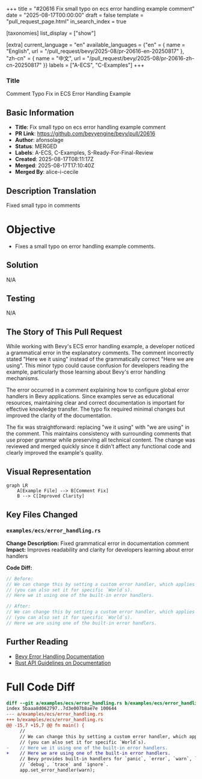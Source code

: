 +++
title = "#20616 Fix small typo on ecs error handling example comment"
date = "2025-08-17T00:00:00"
draft = false
template = "pull_request_page.html"
in_search_index = true

[taxonomies]
list_display = ["show"]

[extra]
current_language = "en"
available_languages = {"en" = { name = "English", url = "/pull_request/bevy/2025-08/pr-20616-en-20250817" }, "zh-cn" = { name = "中文", url = "/pull_request/bevy/2025-08/pr-20616-zh-cn-20250817" }}
labels = ["A-ECS", "C-Examples"]
+++

### Title
Comment Typo Fix in ECS Error Handling Example

## Basic Information
- **Title**: Fix small typo on ecs error handling example comment
- **PR Link**: https://github.com/bevyengine/bevy/pull/20616
- **Author**: afonsolage
- **Status**: MERGED
- **Labels**: A-ECS, C-Examples, S-Ready-For-Final-Review
- **Created**: 2025-08-17T08:11:17Z
- **Merged**: 2025-08-17T17:10:40Z
- **Merged By**: alice-i-cecile

## Description Translation
Fixed small typo in comments

# Objective

- Fixes a small typo on error handling example comments.

## Solution

N/A

## Testing

N/A

## The Story of This Pull Request
While working with Bevy's ECS error handling example, a developer noticed a grammatical error in the explanatory comments. The comment incorrectly stated "Here we it using" instead of the grammatically correct "Here we are using". This minor typo could cause confusion for developers reading the example, particularly those learning about Bevy's error handling mechanisms.

The error occurred in a comment explaining how to configure global error handlers in Bevy applications. Since examples serve as educational resources, maintaining clear and correct documentation is important for effective knowledge transfer. The typo fix required minimal changes but improved the clarity of the documentation.

The fix was straightforward: replacing "we it using" with "we are using" in the comment. This maintains consistency with surrounding comments that use proper grammar while preserving all technical content. The change was reviewed and merged quickly since it didn't affect any functional code and clearly improved the example's quality.

## Visual Representation

```mermaid
graph LR
    A[Example File] --> B[Comment Fix]
    B --> C[Improved Clarity]
```

## Key Files Changed

### `examples/ecs/error_handling.rs`
**Change Description:** Fixed grammatical error in documentation comment  
**Impact:** Improves readability and clarity for developers learning about error handlers  

**Code Diff:**
```rust
// Before:
// We can change this by setting a custom error handler, which applies to the entire app
// (you can also set it for specific `World`s).
// Here we it using one of the built-in error handlers.

// After:
// We can change this by setting a custom error handler, which applies to the entire app
// (you can also set it for specific `World`s).
// Here we are using one of the built-in error handlers.
```

## Further Reading
- [Bevy Error Handling Documentation](https://docs.rs/bevy/latest/bevy/app/struct.App.html#method.set_error_handler)
- [Rust API Guidelines on Documentation](https://rust-lang.github.io/api-guidelines/documentation.html)

# Full Code Diff
```diff
diff --git a/examples/ecs/error_handling.rs b/examples/ecs/error_handling.rs
index 5baaa8d062797..7d3e007b8ae7e 100644
--- a/examples/ecs/error_handling.rs
+++ b/examples/ecs/error_handling.rs
@@ -15,7 +15,7 @@ fn main() {
     //
     // We can change this by setting a custom error handler, which applies to the entire app
     // (you can also set it for specific `World`s).
-    // Here we it using one of the built-in error handlers.
+    // Here we are using one of the built-in error handlers.
     // Bevy provides built-in handlers for `panic`, `error`, `warn`, `info`,
     // `debug`, `trace` and `ignore`.
     app.set_error_handler(warn);
```